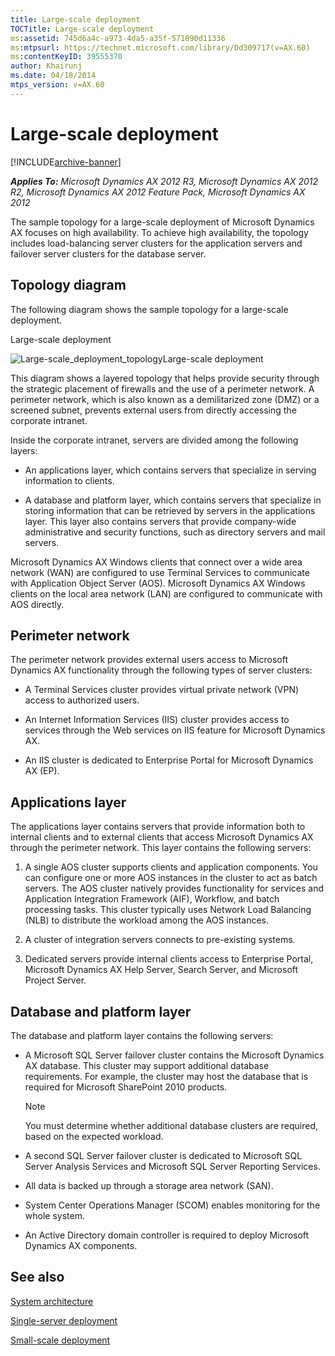 ```yaml
---
title: Large-scale deployment
TOCTitle: Large-scale deployment
ms:assetid: 745d6a4c-a973-4da5-a35f-571890d11336
ms:mtpsurl: https://technet.microsoft.com/library/Dd309717(v=AX.60)
ms:contentKeyID: 39555370
author: Khairunj
ms.date: 04/18/2014
mtps_version: v=AX.60
---
```


# Large-scale deployment 


[!INCLUDE[archive-banner](includes/archive-banner.md)]


_**Applies To:** Microsoft Dynamics AX 2012 R3, Microsoft Dynamics AX 2012 R2, Microsoft Dynamics AX 2012 Feature Pack, Microsoft Dynamics AX 2012_

The sample topology for a large-scale deployment of Microsoft Dynamics AX focuses on high availability. To achieve high availability, the topology includes load-balancing server clusters for the application servers and failover server clusters for the database server.

## Topology diagram

The following diagram shows the sample topology for a large-scale deployment.

Large-scale deployment

  
![Large-scale\_deployment\_topology](images/Dd309717.Large-scale_deployment_topology(AX.60).gif "Large-scale_deployment_topology")Large-scale deployment

This diagram shows a layered topology that helps provide security through the strategic placement of firewalls and the use of a perimeter network. A perimeter network, which is also known as a demilitarized zone (DMZ) or a screened subnet, prevents external users from directly accessing the corporate intranet.

Inside the corporate intranet, servers are divided among the following layers:

  - An applications layer, which contains servers that specialize in serving information to clients.

  - A database and platform layer, which contains servers that specialize in storing information that can be retrieved by servers in the applications layer. This layer also contains servers that provide company-wide administrative and security functions, such as directory servers and mail servers.

Microsoft Dynamics AX Windows clients that connect over a wide area network (WAN) are configured to use Terminal Services to communicate with Application Object Server (AOS). Microsoft Dynamics AX Windows clients on the local area network (LAN) are configured to communicate with AOS directly.

## Perimeter network

The perimeter network provides external users access to Microsoft Dynamics AX functionality through the following types of server clusters:

  - A Terminal Services cluster provides virtual private network (VPN) access to authorized users.

  - An Internet Information Services (IIS) cluster provides access to services through the Web services on IIS feature for Microsoft Dynamics AX.

  - An IIS cluster is dedicated to Enterprise Portal for Microsoft Dynamics AX (EP).

## Applications layer

The applications layer contains servers that provide information both to internal clients and to external clients that access Microsoft Dynamics AX through the perimeter network. This layer contains the following servers:

1.  A single AOS cluster supports clients and application components. You can configure one or more AOS instances in the cluster to act as batch servers. The AOS cluster natively provides functionality for services and Application Integration Framework (AIF), Workflow, and batch processing tasks. This cluster typically uses Network Load Balancing (NLB) to distribute the workload among the AOS instances.

2.  A cluster of integration servers connects to pre-existing systems.

3.  Dedicated servers provide internal clients access to Enterprise Portal, Microsoft Dynamics AX Help Server, Search Server, and Microsoft Project Server.

## Database and platform layer

The database and platform layer contains the following servers:

  - A Microsoft SQL Server failover cluster contains the Microsoft Dynamics AX database. This cluster may support additional database requirements. For example, the cluster may host the database that is required for Microsoft SharePoint 2010 products.
    

    > [!NOTE]
    > <P>You must determine whether additional database clusters are required, based on the expected workload.</P>



  - A second SQL Server failover cluster is dedicated to Microsoft SQL Server Analysis Services and Microsoft SQL Server Reporting Services.

  - All data is backed up through a storage area network (SAN).

  - System Center Operations Manager (SCOM) enables monitoring for the whole system.

  - An Active Directory domain controller is required to deploy Microsoft Dynamics AX components.

## See also

[System architecture](system-architecture.md)

[Single-server deployment](single-server-deployment.md)

[Small-scale deployment](small-scale-deployment.md)

  


